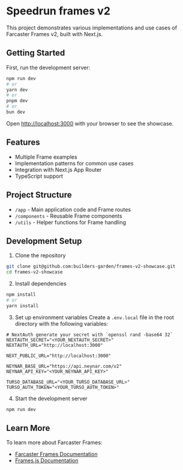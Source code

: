 # Speedrun frames v2 

This project demonstrates various implementations and use cases of Farcaster Frames v2, built with Next.js.

## Getting Started

First, run the development server:

```bash
npm run dev
# or
yarn dev
# or
pnpm dev
# or
bun dev
```

Open [http://localhost:3000](http://localhost:3000) with your browser to see the showcase.

## Features

- Multiple Frame examples
- Implementation patterns for common use cases
- Integration with Next.js App Router
- TypeScript support

## Project Structure

- `/app` - Main application code and Frame routes
- `/components` - Reusable Frame components
- `/utils` - Helper functions for Frame handling

## Development Setup

1. Clone the repository

```bash
git clone git@github.com:builders-garden/frames-v2-showcase.git
cd frames-v2-showcase
```

2. Install dependencies

```bash
npm install
# or
yarn install
```

3. Set up environment variables
   Create a `.env.local` file in the root directory with the following variables:

```
# NextAuth generate your secret with `openssl rand -base64 32`
NEXTAUTH_SECRET="<YOUR_NEXTAUTH_SECRET>"
NEXTAUTH_URL="http://localhost:3000"

NEXT_PUBLIC_URL="http://localhost:3000"

NEYNAR_BASE_URL="https://api.neynar.com/v2"
NEYNAR_API_KEY="<YOUR_NEYNAR_API_KEY>"

TURSO_DATABASE_URL="<YOUR_TURSO_DATABASE_URL>"
TURSO_AUTH_TOKEN="<YOUR_TURSO_AUTH_TOKEN>"
```

4. Start the development server

```bash
npm run dev
```

## Learn More

To learn more about Farcaster Frames:

- [Farcaster Frames Documentation](https://docs.farcaster.xyz/reference/frames/spec)
- [Frames.js Documentation](https://framesjs.org)
